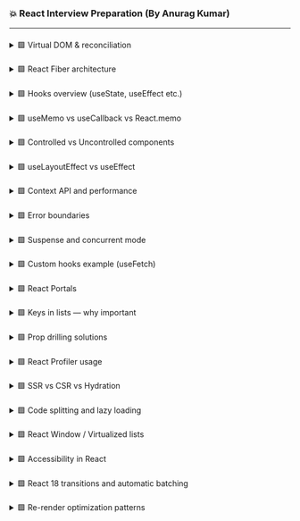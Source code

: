 ### 💥 React Interview Preparation (By Anurag Kumar)

---

####
<details>
<summary> 🟩 Virtual DOM & reconciliation </summary>



</details>

####
<details>
<summary> 🟩 React Fiber architecture </summary>



</details>

####
<details>
<summary> 🟩 Hooks overview (useState, useEffect etc.) </summary>



</details>

####
<details>
<summary> 🟩 useMemo vs useCallback vs React.memo </summary>



</details>

####
<details>
<summary> 🟩 Controlled vs Uncontrolled components </summary>



</details>

####
<details>
<summary> 🟩 useLayoutEffect vs useEffect </summary>



</details>

####
<details>
<summary> 🟩 Context API and performance </summary>



</details>

####
<details>
<summary> 🟩 Error boundaries </summary>



</details>

####
<details>
<summary> 🟩 Suspense and concurrent mode </summary>



</details>

####
<details>
<summary> 🟩 Custom hooks example (useFetch) </summary>



</details>

####
<details>
<summary> 🟩 React Portals </summary>



</details>

####
<details>
<summary> 🟩 Keys in lists — why important </summary>



</details>

####
<details>
<summary> 🟩 Prop drilling solutions </summary>



</details>

####
<details>
<summary> 🟩 React Profiler usage </summary>



</details>

####
<details>
<summary> 🟩 SSR vs CSR vs Hydration </summary>



</details>

####
<details>
<summary> 🟩 Code splitting and lazy loading </summary>



</details>

####
<details>
<summary> 🟩 React Window / Virtualized lists </summary>



</details>

####
<details>
<summary> 🟩 Accessibility in React </summary>



</details>

####
<details>
<summary> 🟩 React 18 transitions and automatic batching </summary>



</details>

####
<details>
<summary> 🟩 Re-render optimization patterns </summary>



</details>